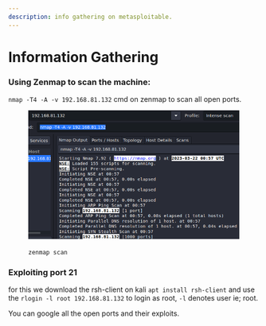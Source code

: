 ```yaml
---
description: info gathering on metasploitable.
---
```


# Information Gathering

### Using Zenmap to scan the machine:

`nmap -T4 -A -v 192.168.81.132` cmd on zenmap to scan all open ports.

<figure><img src="../.gitbook/assets/Screenshot from 2023-03-22 02-01-00 (1).png" alt=""><figcaption><p><code>zenmap scan</code></p></figcaption></figure>

### Exploiting port 21

for this we download the rsh-client on kali `apt install rsh-client` and use the `rlogin -l root 192.168.81.132` to login as root, `-l` denotes user ie; root.



You can google all the open ports and their exploits.



